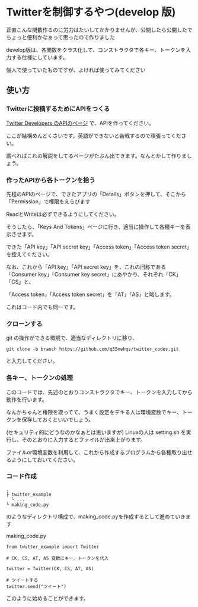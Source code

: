 # Twitterを制御するやつ(develop 版)

正直こんな関数作るのに労力はたいしてかかりませんが、公開したら公開したでちょっと便利かなぁって思ったので作りました

develop版は、各関数をクラス化して、コンストラクタで各キー、トークンを入力する仕様にしています。

個人で使っていたものですが、よければ使ってみてください


## 使い方

### Twitterに投稿するためにAPIをつくる

[Twitter Developers のAPIのページ](https://developer.twitter.com/en/apps) で、APIを作ってください。

ここが結構めんどくさいです。英語ができないと苦戦するので頑張ってください。

調べればこれの解説をしてるページがたぶん出てきます。なんとかして作りましょう。


### 作ったAPIから各トークンを拾う

先程のAPIのページで、できたアプリの「Details」ボタンを押して、そこから「Permission」で権限をえらびます

ReadとWriteは必ずできるようにしてください。

そうしたら、「Keys And Tokens」ページに行き、適当に操作して各種キーを表示させます。

できた「API key」「API secret key」「Access token」「Access token secret」を控えてください。

なお、これから「API key」「API secret key」を、これの旧称である「Consumer key」「Consumer key secret」にあやかり、それぞれ「CK」「CS」と、

「Access token」「Access token secret」を「AT」「AS」と略します。

これはコード内でも同一です。


### クローンする

git の操作ができる環境で、適当なディレクトリに移り、

    git clone -b branch https://github.com/q55mehqs/twitter_codes.git

と入力してください。


### 各キー、トークンの処理

このコードでは、先述のとおりコンストラクタでキー、トークンを入力してから動作を行います。

なんかちゃんと権限を取ってて、うまく設定をデキる人は環境変数でキー、トークンを保存しておくといいでしょう。

(セキュリティ的にどうなのかなぁとは思いますが) Linuxの人は setting.sh を実行し、そのとおりに入力するとファイルが出来上がります。

ファイルor環境変数を利用して、これから作成するプログラムから各種取り出せるようにしておいてください。


### コード作成

    .
    ├ twitter_example
      └ ...
    └ making_code.py

のようなディレクトリ構成で、making_code.pyを作成するとして進めていきます

making_code.py

    from twitter_example import Twitter

    # CK, CS, AT, AS 変数にキー、トークンを代入

    twitter = Twitter(CK, CS, AT, AS)

    # ツイートする
    twitter.send("ツイート")

このように始めることができます。
